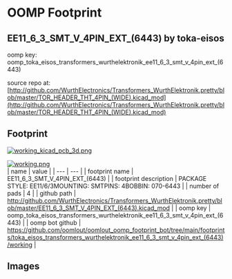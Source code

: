 # OOMP Footprint  
## EE11_6_3_SMT_V_4PIN_EXT_(6443)  by toka-eisos  
  
oomp key: oomp_toka_eisos_transformers_wurthelektronik_ee11_6_3_smt_v_4pin_ext_(6443)  
  
source repo at: [http://github.com/WurthElectronics/Transformers_WurthElektronik.pretty/blob/master/TOR_HEADER_THT_4PIN_(WIDE).kicad_mod](http://github.com/WurthElectronics/Transformers_WurthElektronik.pretty/blob/master/TOR_HEADER_THT_4PIN_(WIDE).kicad_mod)  
## Footprint  
  
[![working_kicad_pcb_3d.png](working_kicad_pcb_3d_600.png)](working_kicad_pcb_3d.png)  
  
[![working.png](working_600.png)](working.png)  
| name | value | 
| --- | --- | 
| footprint name | EE11_6_3_SMT_V_4PIN_EXT_(6443) | 
| footprint description | PACKAGE STYLE: EE11/6/3MOUNTING: SMTPINS: 4BOBBIN: 070-6443 | 
| number of pads | 4 | 
| github path | http://github.com/WurthElectronics/Transformers_WurthElektronik.pretty/blob/master/EE11_6_3_SMT_V_4PIN_EXT_(6443).kicad_mod | 
| oomp key | oomp_toka_eisos_transformers_wurthelektronik_ee11_6_3_smt_v_4pin_ext_(6443) | 
| oomp bot github | https://github.com/oomlout/oomlout_oomp_footprint_bot/tree/main/footprints/toka_eisos_transformers_wurthelektronik_ee11_6_3_smt_v_4pin_ext_(6443)/working | 
## Images  
